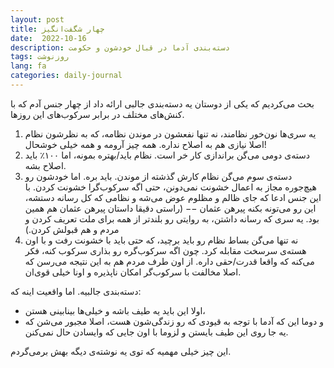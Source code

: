 ```yaml
---
layout: post
title: چهار شگفت‌انگیز
date:  2022-10-16
description: دسته‌بندی آدما در قبال خودشون و حکومت
tags: روزنوشت
lang: fa
categories: daily-journal
---
```


بحث می‌کردیم که یکی از دوستان یه دسته‌بندی جالبی ارائه داد از چهار جنس آدم که با کنش‌های مختلف در برابر سرکوب‌های این روزها. 

1. یه سری‌ها نون‌خور نظامند، نه تنها نفعشون در موندن نظامه، که به نظرشون نظام اصلا نیازی هم به اصلاح نداره. همه‌ چیز آرومه و همه خیلی خوشحال!
2. دسته‌ی دومی می‌گن براندازی کار خر است. نظام باید/بهتره بمونه، اما ۱۰۰٪ باید اصلاح بشه.
3. دسته‌ی سوم می‌گن نظام کارش گذشته از موندن. باید بره. اما خودشون رو هیچ‌جوره مجاز به اعمال خشونت نمی‌دونن، حتی اگه سرکوب‌گرا خشونت کردن. با این جنس ادعا که جای ظالم و مظلوم عوض می‌شه و نظامی که کل رسانه دستشه، این رو می‌تونه بکنه پیرهن عثمان −− (راستی دقیقا داستان پیرهن عثمان هم همین بود. یه سری که رسانه داشتن، به روایتی رو بلندتر از همه برای ملت تعریف کردن و مردم و هم قبولش کردن.)
4. نه تنها می‌گن بساط نظام رو باید برچید، که حتی باید با خشونت رفت و با اون هسته‌ی سرسخت مقابله کرد. چون اگه سرکوب‌گره رو بذاری سرکوب کنه، فکر می‌کنه که واقعا قدرت/حقی داره. از اون طرف مردم هم به این نتیجه می‌رسن که اصلا مخالفت با سرکوب‌گر امکان ناپذیره و اونا خیلی قوی‌ان.

دسته‌بندی جالبیه. اما واقعیت اینه که:
* اولا این باید یه طیف باشه و خیلی‌ها بینابینی هستن،
* و دوما این که آدما با توجه به قیودی که رو زندگی‌شون هست، اصلا مجبور می‌شن که یه جا روی این طیف بایستن و لزوما با اون جایی که وایسادن حال نمی‌کنن.

این چیز خیلی مهمیه که توی یه نوشته‌ی دیگه بهش برمی‌گردم.

